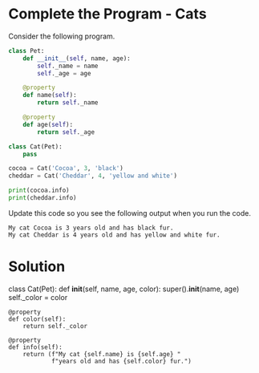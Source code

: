 # Complete the Program - Cats

Consider the following program.

```python
class Pet:
    def __init__(self, name, age):
        self._name = name
        self._age = age

    @property
    def name(self):
        return self._name

    @property
    def age(self):
        return self._age

class Cat(Pet):
    pass

cocoa = Cat('Cocoa', 3, 'black')
cheddar = Cat('Cheddar', 4, 'yellow and white')

print(cocoa.info)
print(cheddar.info)
```

Update this code so you see the following output when you run the code.

```
My cat Cocoa is 3 years old and has black fur.
My cat Cheddar is 4 years old and has yellow and white fur.
```

# Solution

class Cat(Pet):
    def __init__(self, name, age, color):
        super().__init__(name, age)
        self._color = color

    @property
    def color(self):
        return self._color

    @property
    def info(self):
        return (f"My cat {self.name} is {self.age} "
                f"years old and has {self.color} fur.")